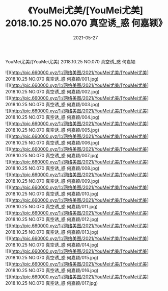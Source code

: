 ﻿---
layout: post
title:  《YouMei尤美/[YouMei尤美] 2018.10.25 NO.070 真空诱_惑 何嘉颖》
date:   2021-05-27
img: http://pic.660000.xyz/1:/网络美图/2021/YouMei尤美/[YouMei尤美] 2018.10.25 NO.070 真空诱_惑 何嘉颖/000.jpg
categories: [美女, 清纯, 唯美]
---

YouMei尤美/[YouMei尤美] 2018.10.25 NO.070 真空诱_惑 何嘉颖

 ![](http://pic.660000.xyz/1:/网络美图/2021/YouMei尤美/[YouMei尤美] 2018.10.25 NO.070 真空诱_惑 何嘉颖/001.jpg) <br>![](http://pic.660000.xyz/1:/网络美图/2021/YouMei尤美/[YouMei尤美] 2018.10.25 NO.070 真空诱_惑 何嘉颖/002.jpg) <br>![](http://pic.660000.xyz/1:/网络美图/2021/YouMei尤美/[YouMei尤美] 2018.10.25 NO.070 真空诱_惑 何嘉颖/003.jpg) <br>![](http://pic.660000.xyz/1:/网络美图/2021/YouMei尤美/[YouMei尤美] 2018.10.25 NO.070 真空诱_惑 何嘉颖/004.jpg) <br>![](http://pic.660000.xyz/1:/网络美图/2021/YouMei尤美/[YouMei尤美] 2018.10.25 NO.070 真空诱_惑 何嘉颖/005.jpg) <br>![](http://pic.660000.xyz/1:/网络美图/2021/YouMei尤美/[YouMei尤美] 2018.10.25 NO.070 真空诱_惑 何嘉颖/006.jpg) <br>![](http://pic.660000.xyz/1:/网络美图/2021/YouMei尤美/[YouMei尤美] 2018.10.25 NO.070 真空诱_惑 何嘉颖/007.jpg) <br>![](http://pic.660000.xyz/1:/网络美图/2021/YouMei尤美/[YouMei尤美] 2018.10.25 NO.070 真空诱_惑 何嘉颖/008.jpg) <br>![](http://pic.660000.xyz/1:/网络美图/2021/YouMei尤美/[YouMei尤美] 2018.10.25 NO.070 真空诱_惑 何嘉颖/009.jpg) <br>![](http://pic.660000.xyz/1:/网络美图/2021/YouMei尤美/[YouMei尤美] 2018.10.25 NO.070 真空诱_惑 何嘉颖/010.jpg) <br>![](http://pic.660000.xyz/1:/网络美图/2021/YouMei尤美/[YouMei尤美] 2018.10.25 NO.070 真空诱_惑 何嘉颖/011.jpg) <br>![](http://pic.660000.xyz/1:/网络美图/2021/YouMei尤美/[YouMei尤美] 2018.10.25 NO.070 真空诱_惑 何嘉颖/012.jpg) <br>![](http://pic.660000.xyz/1:/网络美图/2021/YouMei尤美/[YouMei尤美] 2018.10.25 NO.070 真空诱_惑 何嘉颖/013.jpg) <br>![](http://pic.660000.xyz/1:/网络美图/2021/YouMei尤美/[YouMei尤美] 2018.10.25 NO.070 真空诱_惑 何嘉颖/014.jpg) <br>![](http://pic.660000.xyz/1:/网络美图/2021/YouMei尤美/[YouMei尤美] 2018.10.25 NO.070 真空诱_惑 何嘉颖/015.jpg) <br>![](http://pic.660000.xyz/1:/网络美图/2021/YouMei尤美/[YouMei尤美] 2018.10.25 NO.070 真空诱_惑 何嘉颖/016.jpg) <br>![](http://pic.660000.xyz/1:/网络美图/2021/YouMei尤美/[YouMei尤美] 2018.10.25 NO.070 真空诱_惑 何嘉颖/017.jpg) <br>